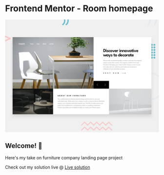# Frontend Mentor - Room homepage

![Design preview for the Room homepage coding challenge](./design/desktop-preview.jpg)

## Welcome! 👋

Here's my take on furniture company landing page project

Check out my solution live @ [Live solution](https://mako542b.github.io/furniture-landing-page/)



